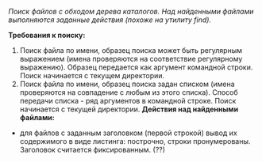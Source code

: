 *Поиск файлов с обходом дерева каталогов. Над найденными файлами выполняются заданные действия (похоже на утилиту find).*

**Требования к поиску:**
1. Поиск файла по имени, образец поиска может быть регулярным выражением (имена проверяются на соответствие регулярному выражению). Образец передается как аргумент командной строки. Поиск начинается с текущем директории.
2. Поиск файла по имени, образец поиска задан списком (имена проверяются на совпадение с любым из этого списка). Способ передачи списка - ряд аргументов в командной строке. Поиск начинается с текущей директории.
**Действия над найденными файлами:**
- для файлов с заданным заголовком (первой строкой) вывод их содержимого в виде листинга: построчно, строки пронумерованы. Заголовок считается фиксированным. (??)